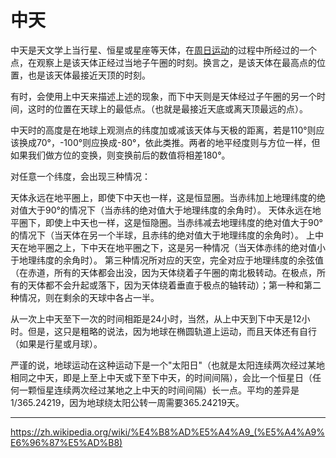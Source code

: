 # 中天

中天是天文学上当行星、恒星或星座等天体，在[周日运动](./周日运动.md)的过程中所经过的一个点，在观察上是该天体正经过当地子午圈的时刻。换言之，是该天体在最高点的位置，也是该天体最接近天顶的时刻。

有时，会使用上中天来描述上述的现象，而下中天则是天体经过子午圈的另一个时间，这时的位置在天球上的最低点。（也就是最接近天底或离天顶最远的点）。

中天时的高度是在地球上观测点的纬度加或减该天体与天极的距离，若是110°则应该换成70°，-100°则应换成-80°，依此类推。两者的地平经度则与方位一样，但如果我们做方位的变换，则变换前后的数值将相差180°。

对任意一个纬度，会出现三种情况：

天体永远在地平圈上，即使下中天也一样，这是恒显圈。当赤纬加上地理纬度的绝对值大于90°的情况下（当赤纬的绝对值大于地理纬度的余角时）。
天体永远在地平圈下，即使上中天也一样，这是恒隐圈。当赤纬减去地理纬度的绝对值大于90°的情况下（当天体在另一个半球，且赤纬的绝对值大于地理纬度的余角时）。
上中天在地平圈之上，下中天在地平圈之下，这是另一种情况（当天体赤纬的绝对值小于地理纬度的余角时）。
第三种情况所对应的天空，完全对应于地理纬度的余弦值（在赤道，所有的天体都会出没，因为天体绕着子午圈的南北极转动。在极点，所有的天体都不会升起或落下，因为天体绕着垂直于极点的轴转动）；第一种和第二种情况，则在剩余的天球中各占一半。

从一次上中天至下一次的时间相距是24小时，当然，从上中天到下中天是12小时。但是，这只是粗略的说法，因为地球在椭圆轨道上运动，而且天体还有自行（如果是行星或月球）。

严谨的说，地球运动在这种运动下是一个"太阳日"（也就是太阳连续两次经过某地相同之中天，即是上至上中天或下至下中天，的时间间隔），会比一个恒星日（任何一颗恒星连续两次经过某地之上中天的时间间隔）长一点。平均的差异是1/365.24219，因为地球绕太阳公转一周需要365.24219天。

---

<https://zh.wikipedia.org/wiki/%E4%B8%AD%E5%A4%A9_(%E5%A4%A9%E6%96%87%E5%AD%B8)>
